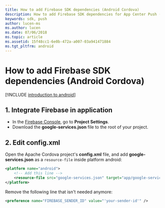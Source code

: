 ```yaml
---
title: How to add Firebase SDK dependencies (Android Cordova)
description: How to add Firebase SDK dependencies for App Center Push (Android Cordova)
keywords: sdk, push
author: lucen-ms
ms.author: lucen
ms.date: 07/06/2018
ms.topic: article
ms.assetid: 15f48cc1-6e0b-472a-a007-03a941471884
ms.tgt_pltfrm: android
---
```


# How to add Firebase SDK dependencies (Android Cordova)

[!INCLUDE [introduction to android](includes/introduction-android.md)]

## 1. Integrate Firebase in application

- In the [Firebase Console](https://console.firebase.google.com), go to **Project Settings**.
- Download the **google-services.json** file to the root of your project.

## 2. Edit config.xml

Open the Apache Cordova project's **config.xml** file, and add **google-services.json** as a `resource-file` inside platform android:

```xml
<platform name="android">
    <!-- Add this line -->
    <resource-file src="google-services.json" target="app/google-services.json" />
</platform>
```

Remove the following line that isn't needed anymore:

```xml
<preference name="FIREBASE_SENDER_ID" value="'your-sender-id'" />
```
